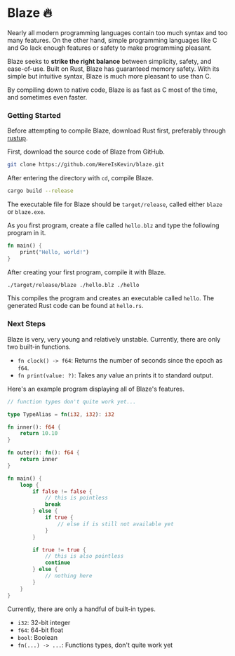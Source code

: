 # Blaze 🔥

Nearly all modern programming languages contain too much syntax and too many
features. On the other hand, simple programming languages like C and Go lack
enough features or safety to make programming pleasant.

Blaze seeks to **strike the right balance** between simplicity, safety, and
ease-of-use. Built on Rust, Blaze has guaranteed memory safety. With its simple
but intuitive syntax, Blaze is much more pleasant to use than C.

By compiling down to native code, Blaze is as fast as C most of the time, and
sometimes even faster.

### Getting Started

Before attempting to compile Blaze, download Rust first, preferably through
[rustup](https://rustup.rs/).

First, download the source code of Blaze from GitHub.

```bash
git clone https://github.com/HereIsKevin/blaze.git
```

After entering the directory with `cd`, compile Blaze.

```bash
cargo build --release
```

The executable file for Blaze should be `target/release`, called either `blaze`
or `blaze.exe`.

As you first program, create a file called `hello.blz` and type the following
program in it.

```rust
fn main() {
    print("Hello, world!")
}
```

After creating your first program, compile it with Blaze.

```bash
./target/release/blaze ./hello.blz ./hello
```

This compiles the program and creates an executable called `hello`. The
generated Rust code can be found at `hello.rs`.

### Next Steps

Blaze is very, very young and relatively unstable. Currently, there are only two
built-in functions.

  - `fn clock() -> f64`: Returns the number of seconds since the epoch as `f64`.
  - `fn print(value: ?)`: Takes any value an prints it to standard output.

Here's an example program displaying all of Blaze's features.

```rust
// function types don't quite work yet...

type TypeAlias = fn(i32, i32): i32

fn inner(): f64 {
    return 10.10
}

fn outer(): fn(): f64 {
    return inner
}

fn main() {
    loop {
        if false != false {
            // this is pointless
            break
        } else {
            if true {
                // else if is still not available yet
            }
        }

        if true != true {
            // this is also pointless
            continue
        } else {
            // nothing here
        }
    }
}
```

Currently, there are only a handful of built-in types.

  - `i32`: 32-bit integer
  - `f64`: 64-bit float
  - `bool`: Boolean
  - `fn(...) -> ...`: Functions types, don't quite work yet
